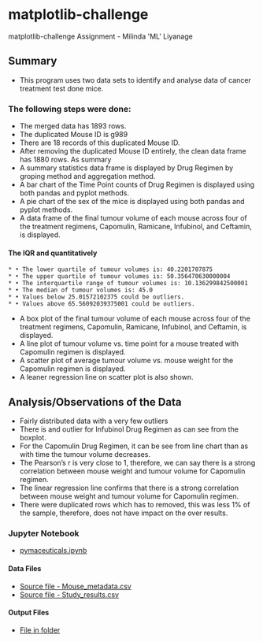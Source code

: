# matplotlib-challenge
matplotlib-challenge Assignment - Milinda 'ML' Liyanage

## Summary

* This program uses two data sets to identify and analyse data of cancer treatment test done mice. 

### The following steps were done: 


* The merged data has 1893 rows.
* The duplicated Mouse ID is g989
* There are 18 records of this duplicated Mouse ID.
* After removing the duplicated Mouse ID entirely, the clean data frame has 1880 rows. As summary 
* A summary statistics data frame is displayed by Drug Regimen by groping method and aggregation method.
* A bar chart  of the Time Point counts of Drug Regimen is displayed using both pandas and pyplot methods.
* A pie chart  of the sex of the mice is displayed using both pandas and pyplot methods.
* A data frame of the final tumour volume of each mouse across four of the treatment regimens,  Capomulin, Ramicane, Infubinol, and Ceftamin, is displayed.


####  The IQR and quantitatively 
  	* •	The lower quartile of tumour volumes is: 40.2201707875
	* •	The upper quartile of tumour volumes is: 50.356470630000004
	* •	The interquartile range of tumour volumes is: 10.136299842500001
	* •	The median of tumour volumes is: 45.0 
	* •	Values below 25.01572102375 could be outliers.
	* •	Values above 65.56092039375001 could be outliers.

* A box plot of the final tumour volume of each mouse across four of the treatment regimens,  Capomulin, Ramicane, Infubinol, and Ceftamin, is displayed.
* A line plot of tumour volume vs. time point for a mouse treated with Capomulin regimen is displayed.
* A scatter plot of average tumour volume vs. mouse weight for the Capomulin regimen is displayed. 
* A leaner regression line on scatter plot is also shown.

## Analysis/Observations of the Data

* Fairly distributed data with a very few outliers
* There is and outlier for Infubinol Drug Regimen as can see from the boxplot.
* For the Capomulin Drug Regimen, it can be see from line chart than as with time the tumour volume decreases.
* The Pearson’s r is very close to 1, therefore, we can say there is a strong correlation between mouse weight and tumour volume for Capomulin regimen.
* The  linear regression line confirms that there is a strong correlation between mouse weight and tumour volume for Capomulin regimen.
* There were duplicated rows which has to removed, this was less 1% of the sample, therefore, does not have impact on the over results.


### Jupyter Notebook

*  [pymaceuticals.ipynb](Pymaceuticals/pymaceuticals.ipynb) 

#### Data Files

* [Source file - Mouse_metadata.csv](Pymaceuticals/Data/Mouse_metadata.csv) 
* [Source file - Study_results.csv ](Pymaceuticals/Data/Study_results.csv) 

#### Output Files

* [File in folder](Pymaceuticals/Images/) 

